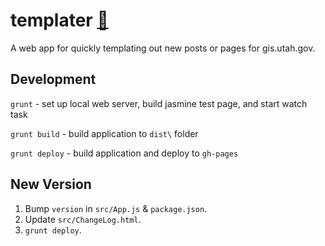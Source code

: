 # templater [:link:](http://agrc.github.io/templater)

A web app for quickly templating out new posts or pages for gis.utah.gov.

## Development

`grunt` - set up local web server, build jasmine test page, and start watch task

`grunt build` - build application to `dist\` folder

`grunt deploy` - build application and deploy to `gh-pages`

## New Version

1. Bump `version` in `src/App.js` & `package.json`.
1. Update `src/ChangeLog.html`.
1. `grunt deploy`.
